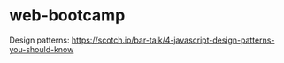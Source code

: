 # web-bootcamp


Design patterns: https://scotch.io/bar-talk/4-javascript-design-patterns-you-should-know